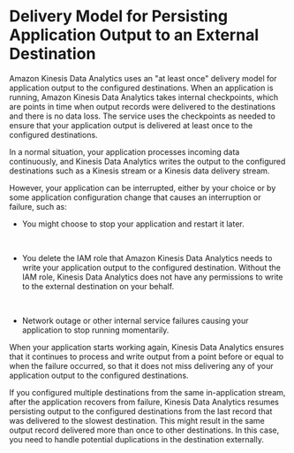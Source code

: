 # Delivery Model for Persisting Application Output to an External Destination<a name="failover-checkpoint"></a>

Amazon Kinesis Data Analytics uses an "at least once" delivery model for application output to the configured destinations\. When an application is running, Amazon Kinesis Data Analytics takes internal checkpoints, which are points in time when output records were delivered to the destinations and there is no data loss\. The service uses the checkpoints as needed to ensure that your application output is delivered at least once to the configured destinations\.

In a normal situation, your application processes incoming data continuously, and Kinesis Data Analytics writes the output to the configured destinations such as a Kinesis stream or a Kinesis data delivery stream\.

However, your application can be interrupted, either by your choice or by some application configuration change that causes an interruption or failure, such as: 
+ You might choose to stop your application and restart it later\.

   
+ You delete the IAM role that Amazon Kinesis Data Analytics needs to write your application output to the configured destination\. Without the IAM role, Kinesis Data Analytics does not have any permissions to write to the external destination on your behalf\.

   
+ Network outage or other internal service failures causing your application to stop running momentarily\. 

When your application starts working again, Kinesis Data Analytics ensures that it continues to process and write output from a point before or equal to when the failure occurred, so that it does not miss delivering any of your application output to the configured destinations\. 

If you configured multiple destinations from the same in\-application stream, after the application recovers from failure, Kinesis Data Analytics resumes persisting output to the configured destinations from the last record that was delivered to the slowest destination\.  This might result in the same output record delivered more than once to other destinations\. In this case, you need to handle potential duplications in the destination externally\. 